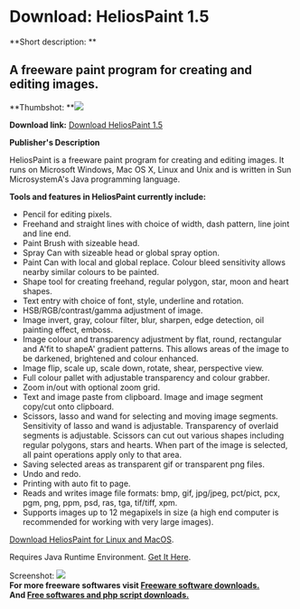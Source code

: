 # Download: HeliosPaint 1.5

**Short description: **

## A freeware paint program for creating and editing images.

  
**Thumbshot: **![](http://www.freewarefiles.com/screenshot/heliospaint_md.jpg)   
  
**Download link:** [Download HeliosPaint 1.5](http://freesoftwares.boysofts.com/HeliosPaint_program_45628.html)  
  

**Publisher's Description**  
  

HeliosPaint is a freeware paint program for creating and editing images. It
runs on Microsoft Windows, Mac OS X, Linux and Unix and is written in Sun
MicrosystemA's Java programming language.

**Tools and features in HeliosPaint currently include:**

  * Pencil for editing pixels. 
  * Freehand and straight lines with choice of width, dash pattern, line joint and line end. 
  * Paint Brush with sizeable head. 
  * Spray Can with sizeable head or global spray option. 
  * Paint Can with local and global replace. Colour bleed sensitivity allows nearby similar colours to be painted. 
  * Shape tool for creating freehand, regular polygon, star, moon and heart shapes. 
  * Text entry with choice of font, style, underline and rotation. 
  * HSB/RGB/contrast/gamma adjustment of image. 
  * Image invert, gray, colour filter, blur, sharpen, edge detection, oil painting effect, emboss. 
  * Image colour and transparency adjustment by flat, round, rectangular and A'fit to shapeA' gradient patterns. This allows areas of the image to be darkened, brightened and colour enhanced. 
  * Image flip, scale up, scale down, rotate, shear, perspective view. 
  * Full colour pallet with adjustable transparency and colour grabber. 
  * Zoom in/out with optional zoom grid. 
  * Text and image paste from clipboard. Image and image segment copy/cut onto clipboard. 
  * Scissors, lasso and wand for selecting and moving image segments. Sensitivity of lasso and wand is adjustable. Transparency of overlaid segments is adjustable. Scissors can cut out various shapes including regular polygons, stars and hearts. When part of the image is selected, all paint operations apply only to that area. 
  * Saving selected areas as transparent gif or transparent png files. 
  * Undo and redo. 
  * Printing with auto fit to page. 
  * Reads and writes image file formats: bmp, gif, jpg/jpeg, pct/pict, pcx, pgm, png, ppm, psd, ras, tga, tif/tiff, xpm. 
  * Supports images up to 12 megapixels in size (a high end computer is recommended for working with very large images). 

[Download HeliosPaint for Linux and
MacOS](http://www.heliospaint.com/HeliosPaint.jar).

Requires Java Runtime Environment. [Get It
Here](http://www.java.com/en/download/manual.jsp).

  
  
Screenshot: ![](http://www.freewarefiles.com/screenshot/heliospaint.jpg)  
**For more freeware softwares visit [Freeware software downloads.](http://freesoftwares.boysofts.com/)**   
**And [Free softwares and php script downloads.](http://www.boysofts.com/)**

